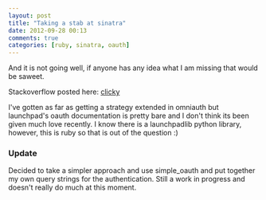 ```yaml
---
layout: post
title: "Taking a stab at sinatra"
date: 2012-09-28 00:13
comments: true
categories: [ruby, sinatra, oauth]
---
```


And it is not going well, if anyone has any idea what I am missing
that would be saweet.

Stackoverflow posted here: [clicky][so-ruby-fail]

I've gotten as far as getting a strategy extended in omniauth but
launchpad's oauth documentation is pretty bare and I don't think its
been given much love recently. I know there is a launchpadlib python
library, however, this is ruby so that is out of the question :)

[so-ruby-fail]: http://bit.ly/QzKmaH

### Update

Decided to take a simpler approach and use simple_oauth and put
together my own query strings for the authentication. Still a work in
progress and doesn't really do much at this moment.
